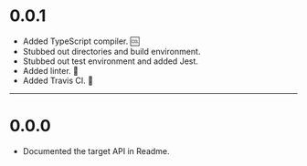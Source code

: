 # 0.0.1

* Added TypeScript compiler. :cool:
* Stubbed out directories and build environment.
* Stubbed out test environment and added Jest.
* Added linter. :cop:
* Added Travis CI. :arrows_counterclockwise:

---

# 0.0.0

* Documented the target API in Readme.
